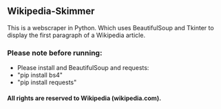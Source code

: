## Wikipedia-Skimmer
This is a webscraper in Python. Which uses BeautifulSoup and Tkinter to display the first paragraph of a Wikipedia article.

### Please note before running:
  - Please install and BeautifulSoup and requests:
  - "pip install bs4"
  - "pip install requests"

#### All rights are reserved to Wikipedia (wikipedia.com).
